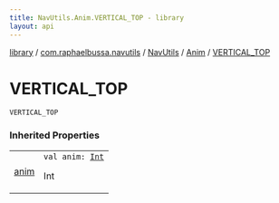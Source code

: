 ```yaml
---
title: NavUtils.Anim.VERTICAL_TOP - library
layout: api
---
```


<div class='api-docs-breadcrumbs'><a href="../../../index.html">library</a> / <a href="../../index.html">com.raphaelbussa.navutils</a> / <a href="../index.html">NavUtils</a> / <a href="index.html">Anim</a> / <a href="./-v-e-r-t-i-c-a-l_-t-o-p.html">VERTICAL_TOP</a></div>

# VERTICAL_TOP

<div class="signature"><code><span class="identifier">VERTICAL_TOP</span></code></div>

### Inherited Properties

<table class="api-docs-table">
<tbody>
<tr>
<td markdown="1">

<a href="anim.html">anim</a>


</td>
<td markdown="1">
<div class="signature"><code><span class="keyword">val </span><span class="identifier">anim</span><span class="symbol">: </span><a href="https://kotlinlang.org/api/latest/jvm/stdlib/kotlin/-int/index.html"><span class="identifier">Int</span></a></code></div>

Int


</td>
</tr>
</tbody>
</table>
